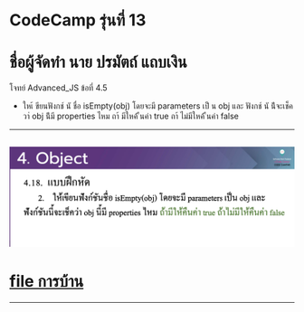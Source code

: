 # CodeCamp รุ่นที่ 13

# **ชื่อผู้จัดทำ นาย ปรมัตถ์ แถบเงิน**

โจทย์ Advanced_JS ข้อที่ 4.5
- ใหเ้ ขียนฟังกช์ นั ชื่อ isEmpty(obj) โดยจะมี parameters เป็ น obj และ
ฟังกช์ นั น้ีจะเช็ควา่ obj น้ีมี properties ไหม ถา้ มีใหค้ ืนค่า true ถา้ ไม่มีใหค้ ืนค่า false
---
![picpra gob](pic4.5.png)
---
# [file การบ้าน](advancedJS45.js)
---